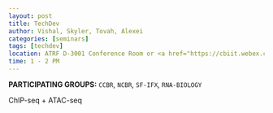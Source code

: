 ```yaml
---
layout: post
title: TechDev
author: Vishal, Skyler, Tovah, Alexei
categories: [seminars]
tags: [techdev]
location: ATRF D-3001 Conference Room or <a href="https://cbiit.webex.com/cbiit/e.php?MTID=m8e4cc08aae26be936415c20896d4867a">WebEx</a>
time: 1 - 2 PM
---
```


**PARTICIPATING GROUPS:**  `CCBR`, `NCBR`, `SF-IFX`, `RNA-BIOLOGY`

ChIP-seq + ATAC-seq
